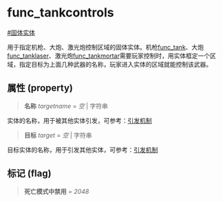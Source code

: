 # func_tankcontrols
[#固体实体](wiki/solid_entity)

用于指定机枪、大炮、激光炮控制区域的固体实体。机枪[func_tank](wiki/entity/func_tank)、大炮[func_tanklaser](wiki/entity/func_tanklaser)、激光炮[func_tankmortar](wiki/entity/func_tankmortar)需要玩家控制时，用实体框定一个区域，指定目标为上面几种武器的名称，玩家进入实体的区域就能控制该武器。

## 属性 (property)
> **名称** *targetname* = *空* | 字符串

实体的名称，用于被其他实体引发，可参考：[引发机制](wiki/trigger)

> **目标** *target* = *空* | 字符串

目标实体的名称，用于引发其他实体，可参考：[引发机制](wiki/trigger)

## 标记 (flag)
> **死亡模式中禁用** *= 2048*

